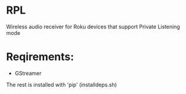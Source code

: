 # RPL
Wireless audio receiver for Roku devices that support Private Listening mode

# Reqirements:

- GStreamer

The rest is installed with 'pip' (installdeps.sh)